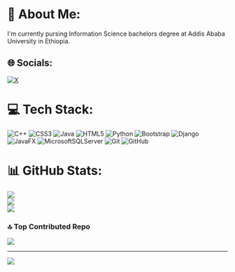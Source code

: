 # 💫 About Me:
I'm currently pursing Information Science bachelors degree at Addis Ababa University in Ethiopia.


## 🌐 Socials:
 [![X](https://img.shields.io/badge/X-black.svg?logo=X&logoColor=white)](https://x.com/@gedii_z) 

# 💻 Tech Stack:
![C++](https://img.shields.io/badge/c++-%2300599C.svg?style=for-the-badge&logo=c%2B%2B&logoColor=white) ![CSS3](https://img.shields.io/badge/css3-%231572B6.svg?style=for-the-badge&logo=css3&logoColor=white) ![Java](https://img.shields.io/badge/java-%23ED8B00.svg?style=for-the-badge&logo=openjdk&logoColor=white) ![HTML5](https://img.shields.io/badge/html5-%23E34F26.svg?style=for-the-badge&logo=html5&logoColor=white) ![Python](https://img.shields.io/badge/python-3670A0?style=for-the-badge&logo=python&logoColor=ffdd54) ![Bootstrap](https://img.shields.io/badge/bootstrap-%238511FA.svg?style=for-the-badge&logo=bootstrap&logoColor=white) ![Django](https://img.shields.io/badge/django-%23092E20.svg?style=for-the-badge&logo=django&logoColor=white) ![JavaFX](https://img.shields.io/badge/javafx-%23FF0000.svg?style=for-the-badge&logo=javafx&logoColor=white) ![MicrosoftSQLServer](https://img.shields.io/badge/Microsoft%20SQL%20Server-CC2927?style=for-the-badge&logo=microsoft%20sql%20server&logoColor=white) ![Git](https://img.shields.io/badge/git-%23F05033.svg?style=for-the-badge&logo=git&logoColor=white) ![GitHub](https://img.shields.io/badge/github-%23121011.svg?style=for-the-badge&logo=github&logoColor=white)
# 📊 GitHub Stats:
![](https://github-readme-stats.vercel.app/api?username=gedyzed&theme=dark&hide_border=false&include_all_commits=false&count_private=false)<br/>
![](https://github-readme-streak-stats.herokuapp.com/?user=gedyzed&theme=dark&hide_border=false)<br/>
![](https://github-readme-stats.vercel.app/api/top-langs/?username=gedyzed&theme=dark&hide_border=false&include_all_commits=false&count_private=false&layout=compact)

### 🔝 Top Contributed Repo
![](https://github-contributor-stats.vercel.app/api?username=gedyzed&limit=5&theme=dark&combine_all_yearly_contributions=true)

---
[![](https://visitcount.itsvg.in/api?id=gedyzed&icon=0&color=0)](https://visitcount.itsvg.in)

<!-- Proudly created with GPRM ( https://gprm.itsvg.in ) -->
